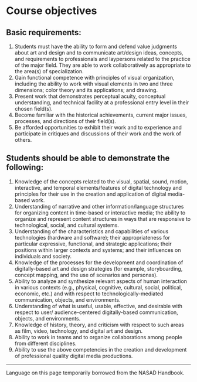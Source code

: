 # Course objectives

## Basic requirements:

1. Students must have the ability to form and defend value judgments about art and design and to communicate art/design ideas, concepts, and requirements to professionals and laypersons related to the practice of the major field. They are able to work collaboratively as appropriate to the area(s) of specialization.
2. Gain functional competence with principles of visual organization, including the ability to work with visual elements in two and three dimensions; color theory and its applications; and drawing.
3. Present work that demonstrates perceptual acuity, conceptual understanding, and technical facility at a professional entry level in their chosen field(s).
4. Become familiar with the historical achievements, current major issues, processes, and directions of their field(s).
5. Be afforded opportunities to exhibit their work and to experience and participate in critiques and discussions of their work and the work of others.

## Students should be able to demonstrate the following:

1. Knowledge of the concepts related to the visual, spatial, sound, motion, interactive, and
temporal elements/features of digital technology and principles for their use in the creation
and application of digital media-based work.
2. Understanding of narrative and other information/language structures for organizing content in time-based or interactive media; the ability to organize and represent content structures in ways that are responsive to technological, social, and cultural systems.
3. Understanding of the characteristics and capabilities of various technologies (hardware and
software); their appropriateness for particular expressive, functional, and strategic
applications; their positions within larger contexts and systems; and their influences on
individuals and society.
4. Knowledge of the processes for the development and coordination of digitally-based art and
design strategies (for example, storyboarding, concept mapping, and the use of scenarios and personas).
5. Ability to analyze and synthesize relevant aspects of human interaction in various contexts
(e.g., physical, cognitive, cultural, social, political, economic, etc.) and with respect to
technologically-mediated communication, objects, and environments.
6. Understanding of what is useful, usable, effective, and desirable with respect to user/
audience-centered digitally-based communication, objects, and environments.
7. Knowledge of history, theory, and criticism with respect to such areas as film, video, technology, and digital art and design.
8. Ability to work in teams and to organize collaborations among people from different
disciplines.
9. Ability to use the above competencies in the creation and development of professional quality
digital media productions.

---

Language on this page temporarily borrowed from the NASAD Handbook.


